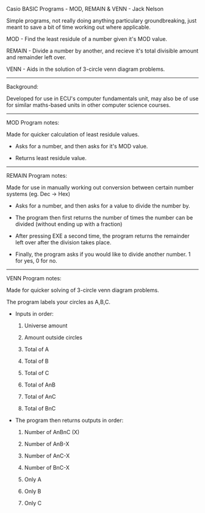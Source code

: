 Casio BASIC Programs - MOD, REMAIN & VENN - Jack Nelson

Simple programs, not really doing anything particulary groundbreaking, just meant to save a bit
of time working out where applicable.

MOD - Find the least residule of a number given it's MOD value.

REMAIN - Divide a number by another, and recieve it's total divisible amount 
		 and remainder left over.

VENN - Aids in the solution of 3-circle venn diagram problems.

-----------------------------------------------------------------------------------------------------
Background: 

Developed for use in ECU's computer fundamentals unit, may also be of use for similar maths-based 
units in other computer science courses.

-----------------------------------------------------------------------------------------------------
MOD Program notes:

Made for quicker calculation of least residule values.

- Asks for a number, and then asks for it's MOD value.

- Returns least residule value.


-----------------------------------------------------------------------------------------------------
REMAIN Program notes:

Made for use in manually working out conversion between certain number systems (eg. Dec -> Hex)

- Asks for a number, and then asks for a value to divide the number by.

- The program then first returns the number of times the number can be divided (without ending up with
a fraction)

- After pressing EXE a second time, the program returns the remainder left over after the division
takes place.

- Finally, the program asks if you would like to divide another number. 1 for yes, 0 for no.


-----------------------------------------------------------------------------------------------------
VENN Program notes:

Made for quicker solving of 3-circle venn diagram problems.

The program labels your circles as A,B,C.


- Inputs in order:
	1. Universe amount
	
	2. Amount outside circles
	
	3. Total of A
	
	4. Total of B
	
	5. Total of C
	
	6. Total of AnB
	
	7. Total of AnC
	
	8. Total of BnC
	
- The program then returns outputs in order:

	1. Number of AnBnC (X)
	
	2. Number of AnB-X
	
	3. Number of AnC-X
	
	4. Number of BnC-X
	
	5. Only A
	
	6. Only B
	
	7. Only C

